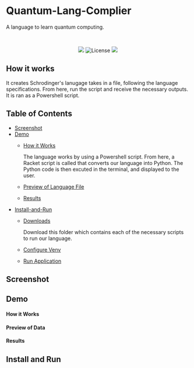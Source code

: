 # Quantum-Lang-Complier
A language to learn quantum computing.

<br>
<p align="center">
  <a alt="Contributors"> <img src="https://img.shields.io/badge/Contributors-4-blue" /></a>
  <img src="https://img.shields.io/badge/Development_Stage-Beta-orange"
  <a href="https://github.com/BabyKangaroo117/Frugl-APP/graphs/contributors" alt="License">
        <img src="https://img.shields.io/badge/License-MIT-green" /></a>
</p>

## How it works
It creates Schrodinger's lanugage takes in a file, following the language specifications. From here, run the script and receive the necessary outputs. It is ran as a Powershell script. 

## Table of Contents

- [Screenshot](#screenshot)
- [Demo](#demo)
  - [How it Works](#how-it-works)

    The language works by using a Powershell script. From here, a Racket script is called that converts our language into Python. The Python code is then excuted in the terminal, and displayed to the user.
  - [Preview of Language File](#preview-of-language-file)
  - [Results](#results)
- [Install-and-Run](#install-and-run)
  - [Downloads](#downloads)
 
    Download this folder which contains each of the necessary scripts to run our language.
  - [Configure Venv](#configure-venv)
  - [Run Application](#run-application)
 
## Screenshot

## Demo

#### How it Works

#### Preview of Data

#### Results

## Install and Run
